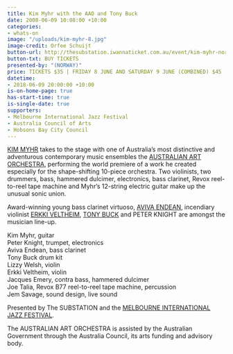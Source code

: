 ```yaml
---
title: Kim Myhr with the AAO and Tony Buck
date: 2008-06-09 10:08:00 +10:00
categories:
- whats-on
image: "/uploads/kim-myhr-8.jpg"
image-credit: Orfee Schuijt
button-url: http://thesubstation.iwannaticket.com.au/event/kim-myhr-norway-with-the-australian-art-orchestra-MTQzNzE
button-txt: BUY TICKETS
presented-by: "(NORWAY)"
price: TICKETS $35 | FRIDAY 8 JUNE AND SATURDAY 9 JUNE (COMBINED) $45
datetime:
- 2018-06-09 20:00:00 +10:00
is-on-home-page: true
has-start-time: true
is-single-date: true
supporters:
- Melbourne International Jazz Festival
- Australia Council of Arts
- Hobsons Bay City Council
---
```


[KIM MYHR](http://www.kimmyhr.com/) takes to the stage with one of Australia’s most distinctive and adventurous contemporary music ensembles the [AUSTRALIAN ART ORCHESTRA](http://www.aao.com.au/), performing the world premiere of a work he created especially for the shape-shifting 10-piece orchestra. Two violinists, two drummers, bass, hammered dulcimer, electronics, bass clarinet, Revox reel-to-reel tape machine and Myhr’s 12-string electric guitar make up the unusual sonic union.

Award-winning young bass clarinet virtuoso, [AVIVA ENDEAN](https://www.avivaendean.com/), incendiary violinist [ERKKI VELTHEIM](http://erkkiveltheim.com/), [TONY BUCK](http://tony-buck.com/) and PETER KNIGHT are amongst the musician line-up.

Kim Myhr, guitar <br>
Peter Knight, trumpet, electronics <br> 
Aviva Endean, bass clarinet <br>
Tony Buck drum kit <br>
Lizzy Welsh, violin <br>
Erkki Veltheim, violin <br>
Jacques Emery, contra bass, hammered dulcimer <br>
Joe Talia, Revox B77 reel-to-reel tape machine, percussion <br>
Jem Savage, sound design, live sound  <br>

Presented by The SUBSTATION and the [MELBOURNE INTERNATIONAL JAZZ FESTIVAL](http://melbournejazz.com/).

The AUSTRALIAN ART ORCHESTRA is assisted by the Australian Government through the Australia Council, its arts funding and advisory body.